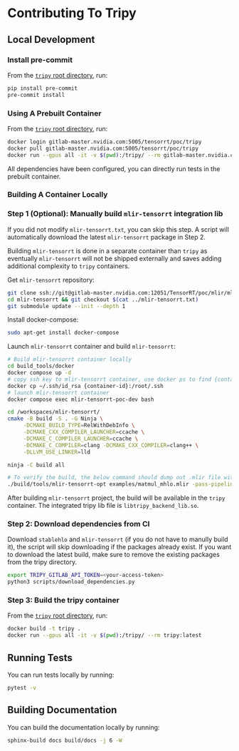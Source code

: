 # Contributing To Tripy

## Local Development

### Install pre-commit

From the [`tripy` root directory](.), run:
```bash
pip install pre-commit
pre-commit install
```

### Using A Prebuilt Container

From the [`tripy` root directory](.), run:
```bash
docker login gitlab-master.nvidia.com:5005/tensorrt/poc/tripy
docker pull gitlab-master.nvidia.com:5005/tensorrt/poc/tripy
docker run --gpus all -it -v $(pwd):/tripy/ --rm gitlab-master.nvidia.com:5005/tensorrt/poc/tripy:latest
```
All dependencies have been configured, you can directly run tests in the prebuilt container.

### Building A Container Locally

### Step 1 (Optional): Manually build `mlir-tensorrt` integration lib

If you did not modify `mlir-tensorrt.txt`, you can skip this step. A script will automatically download the latest `mlir-tensorrt` package in Step 2.

Building `mlir-tensorrt` is done in a separate container than `tripy` as eventually `mlir-tensorrt` will not be shipped externally and saves adding additional complexity to `tripy` containers.

Get `mlir-tensorrt` repository:
```bash
git clone ssh://git@gitlab-master.nvidia.com:12051/TensorRT/poc/mlir/mlir-tensorrt.git
cd mlir-tensorrt && git checkout $(cat ../mlir-tensorrt.txt)
git submodule update --init --depth 1
```

Install docker-compose:
```bash
sudo apt-get install docker-compose
```

Launch `mlir-tensorrt` container and build `mlir-tensorrt`:
```bash
# Build mlir-tensorrt container locally
cd build_tools/docker
docker compose up -d
# copy ssh key to mlir-tensorrt container, use docker ps to find {container-id}
docker cp ~/.ssh/id_rsa {container-id}:/root/.ssh
# launch mlir-tensorrt container
docker compose exec mlir-tensorrt-poc-dev bash

cd /workspaces/mlir-tensorrt/
cmake -B build -S . -G Ninja \
	 -DCMAKE_BUILD_TYPE=RelWithDebInfo \
	 -DCMAKE_CXX_COMPILER_LAUNCHER=ccache \
	 -DCMAKE_C_COMPILER_LAUNCHER=ccache \
	 -DCMAKE_C_COMPILER=clang -DCMAKE_CXX_COMPILER=clang++ \
	 -DLLVM_USE_LINKER=lld

ninja -C build all

# To verify the build, the below command should dump out .mlir file with tensorrt operations
./build/tools/mlir-tensorrt-opt examples/matmul_mhlo.mlir -pass-pipeline="builtin.module(func.func(convert-hlo-to-tensorrt{allow-i64-to-i32-conversion},tensorrt-expand-ops,translate-tensorrt-to-engine))" -mlir-elide-elementsattrs-if-larger=128
```

After building `mlir-tensorrt` project, the build will be available in the `tripy` container. The integrated tripy lib file is `libtripy_backend_lib.so`.

### Step 2: Download dependencies from CI

Download `stablehlo` and `mlir-tensorrt` (if you do not have to manully build it), the script will skip downloading if the packages already exist. If you want to download the latest build, make sure to remove the existing packages from the tripy directory.

```bash
export TRIPY_GITLAB_API_TOKEN=<your-access-token>
python3 scripts/download_dependencies.py
```

### Step 3: Build the tripy container

From the [`tripy` root directory](.), run:
```bash
docker build -t tripy .
docker run --gpus all -it -v $(pwd):/tripy/ --rm tripy:latest
```

## Running Tests

You can run tests locally by running:
```bash
pytest -v
```

## Building Documentation

You can build the documentation locally by running:
```bash
sphinx-build docs build/docs -j 6 -W
```
